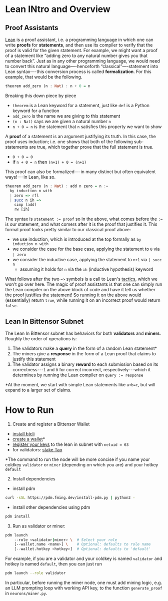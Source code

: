 # Lean INtro and Overview

## Proof Assistants

[Lean](https://leanprover-community.github.io/) is a proof assistant, i.e. a programming language in which one can write **proofs** for **statements**, and then use its compiler to verify that the proof is valid for the given statement. For example, we might want a proof of a statement like “adding zero to any natural number gives you that number back”. Just as in any other programming language, we would need to convert this natural language—-henceforth “classical”—-statement into Lean syntax—-this conversion process is called **formalization**. For this example, that would be the following.

```haskell
theorem add_zero (n : Nat) : n + 0 = n
```

Breaking this down piece by piece 

- `theorem` is a Lean keyword for a statement, just like `def` is a Python keyword for a function
- `add_zero` is the name we are giving to this statement
- `(n : Nat)` says we are given a natural number `n`
- `n + 0 = n` is the statement that `n` satisfies this property we want to show

A **proof** of a statement is an argument justifying its truth. In this case, the proof uses induction; i.e. one shows that both of the following sub-statements are true, which together prove that the full statement is true.

- `0 + 0 = 0`
- if `n + 0 = n` then `(n+1) + 0 = (n+1)`

This proof can also be formalized—-in many distinct but often equivalent ways!—-in Lean, like so.

```haskell
theorem add_zero (n : Nat) : add n zero = n :=
  by induction n with
  | zero => rfl
  | succ n ih => 
    simp [add]
    rw [ih]
```

The syntax is `statement := proof` so in the above, what comes before the `:=` is our statement, and what comers after it is the proof that justifies it. This formal proof looks pretty similar to our classical proof above:

- we use induction, which is introduced at the top formally as `by induction n with`
- we consider the case for the base case, applying the statement to `0` via `| zero`
- we consider the inductive case, applying the statement to `n+1` via `| succ n`
    - assuming it holds for `n` via the `ih` (inductive hypothesis) keyword

What follows after the two `=>` symbols is a call to Lean's [tactics](https://leanprover.github.io/theorem_proving_in_lean4/tactics.html), which we won't go over here. The magic of proof assistants is that one can simply run the Lean compiler on the above block of code and have it tell us whether the proof justifies the statement! So running it on the above would (essentially) return `true`, while running it on an incorrect proof would return `false`.

## Lean In Bittensor Subnet

The Lean In Bittensor subnet has behaviors for both **validators** and **miners**. Roughly the order of operations is:

1. The validators make a **query** in the form of a random Lean statement*
2. The miners give a **response** in the form of a Lean proof that claims to justify this statement
3. The validator assigns a binary **reward** to each submission based on its correctness---`1` and `0` for correct incorrect, respectively---which it determines by running the Lean compiler on `query := response`

*At the moment, we start with simple Lean statements like `a+b=c`, but will expand to a larger set of claims.

# How to Run

1. Create and register a Bittensor Wallet
- [install btcli](https://docs.bittensor.com/getting-started/install-btcli)
- [create a wallet](https://docs.bittensor.com/getting-started/wallets#creating-a-local-wallet-with-cli)*
- [register your keys](https://docs.bittensor.com/subnets/register-validate-mine) to the lean in subnet with `netuid = 63`
- for validators: [stake Tao](https://docs.bittensor.com/subnets/register-validate-mine#staking)

*The command to run the node will be more concise if you name your coldkey `validator` or `miner` (depending on which you are) and your hotkey `default`

2. Install dependencies
- install pdm
```sh
curl -sSL https://pdm.fming.dev/install-pdm.py | python3 -
```
- install other dependencies using pdm
```sh
pdm install
```
3. Run as validator or miner:
```sh
pdm launch
    --role <validator|miner> \  # Select your role
    [--wallet.name <name>] \    # Optional: defaults to role name
    [--wallet.hotkey <hotkey>]  # Optional: defaults to 'default'
```
For example, if you are a validator and your coldkey is named `validator` and hotkey is named `default`, then you can just run
```sh
pdm launch --role validator
```
In particular, before running the miner node, one must add mining logic, e.g. an LLM prompting loop with working API key, to the function `generate_proof` in `neurons/miner.py`.
